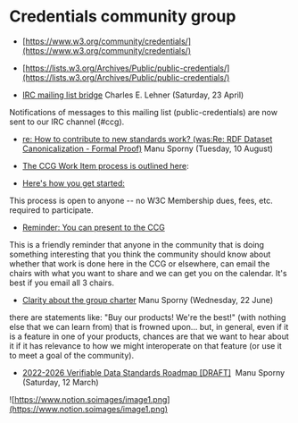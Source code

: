 # Credentials community group

* [https://www.w3.org/community/credentials/](https://www.w3.org/community/credentials/)

* [https://lists.w3.org/Archives/Public/public-credentials/](https://lists.w3.org/Archives/Public/public-credentials/)

* [IRC mailing list bridge](https://lists.w3.org/Archives/Public/public-credentials/2022Apr/0117.html) Charles E. Lehner (Saturday, 23 April)

Notifications of messages to this mailing list (public-credentials) are now sent to our IRC channel (#ccg).

* [re: How to contribute to new standards work? (was:Re: RDF Dataset Canonicalization - Formal Proof)](https://lists.w3.org/Archives/Public/public-credentials/2021Aug/0172.html) Manu Sporny (Tuesday, 10 August)

* [The CCG Work Item process is outlined here](https://docs.google.com/document/d/1vj811aUbs8GwZUNo-LIFBHafsz4rZTSnRtPv7RQaqNc/):

* [Here's how you get started:](https://docs.google.com/document/d/1vj811aUbs8GwZUNo-LIFBHafsz4rZTSnRtPv7RQaqNc/edit%23heading%3Dh.f28tyzjvad8g)

This process is open to anyone -- no W3C Membership dues, fees, etc. required to participate.

* [Reminder: You can present to the CCG](https://lists.w3.org/Archives/Public/public-credentials/2022Mar/0151.html)

This is a friendly reminder that anyone in the community that is doing something interesting that you think the community should know about whether that work is done here in the CCG or elsewhere, can email the chairs with what you want to share and we can get you on the calendar. It's best if you email all 3 chairs.

* [Clarity about the group charter](https://lists.w3.org/Archives/Public/public-credentials/2022Jun/0044.html) Manu Sporny (Wednesday, 22 June)

there are statements like: "Buy our products! We're the best!" (with nothing else that we can learn from) that is frowned upon... but, in general, even if it is a feature in one of your products, chances are that we want to hear about it if it has relevance to how we might interoperate on that feature (or use it to meet a goal of the community).

* [2022-2026 Verifiable Data Standards Roadmap [DRAFT]](https://lists.w3.org/Archives/Public/public-credentials/2022Mar/0068.html)  Manu Sporny (Saturday, 12 March)

![https://www.notion.soimages/image1.png](https://www.notion.soimages/image1.png)

